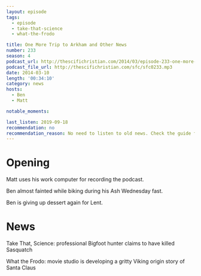 ```yaml
---
layout: episode
tags:
  - episode
  - take-that-science
  - what-the-frodo

title: One More Trip to Arkham and Other News
number: 233
season: 4
podcast_url: http://thescifichristian.com/2014/03/episode-233-one-more-trip-to-arkham-and-other-news/
podcast_file_url: http://thescifichristian.com/sfc/sfc0233.mp3
date: 2014-03-10
length: '00:34:10'
category: news
hosts:
  - Ben
  - Matt

notable_moments:

last_listen: 2019-09-18
recommendation: no
recommendation_reason: No need to listen to old news. Check the guide for what's interesting in hindsight.
---
```

# Opening
Matt uses his work computer for recording the podcast.

Ben almost fainted while biking during his Ash Wednesday fast. 

Ben is giving up dessert again for Lent. 



# News 
Take That, Science: professional Bigfoot hunter claims to have killed Sasquatch

What the Frodo: movie studio is developing a gritty Viking origin story of Santa Claus